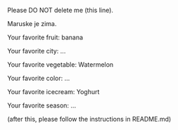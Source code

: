 
Please DO NOT delete me (this line).


Maruske je zima.



Your favorite fruit: banana

Your favorite city: ...

Your favorite vegetable: Watermelon

Your favorite color: ...

Your favorite icecream: Yoghurt

Your favorite season: ...


(after this, please follow the instructions in README.md)
